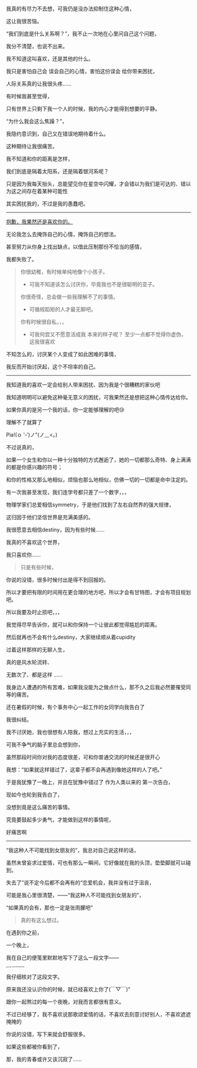 我真的有尽力不去想，可我仍是没办法抑制住这种心情，

这让我很苦恼。



“我们到底是什么关系啊？”，我不止一次地在心里问自己这个问题，

我分不清楚，也说不出来。

我不知道这叫喜欢，还是其他的什么。

我只是害怕自己会 误会自己的心情，害怕这份误会 给你带来困扰，

人际关系真的让我很头疼……

有时候我甚至觉得，

只有世界上只剩下我一个人的时候，我的内心才能得到想要的平静。



“为什么我会这么焦躁？”，

我隐约意识到，自己又在错误地期待着什么。

这种期待让我很痛苦。



我不知道和你的距离是怎样，

我们到底是隔着太阳系，还是隔着银河系呢？

只是因为我每天抬头，总能望见你在星空中闪耀，才会错以为我们是可达的、错以为这之间存在着某种可能性



其实困扰我的，不过是我的愚蠢吧。

---



[抱歉，我果然还是喜欢你的。]()



无论我怎么去掩饰自己的心情，掩饰自己的想法。

甚至努力从你身上找出缺点，以借此压制那份不恰当的感情，

我都失败了。

> 你很幼稚，有时候单纯地像个小孩子。
>
> - 可我不知道该怎么讨厌你，毕竟我也不是很聪明的亚子。
>
> 你很奇怪，总会做一些我理解不了的事情。
>
> - 可循规蹈矩的人才最无聊吧。
>
> 你有时候很自私，，，
>
> - 可我何尝又不愿意活成我 本来的样子呢？ 至少一点都不觉得你虚伪，这我很喜欢



不知怎么的，讨厌某个人变成了如此困难的事情，

我反而开始讨厌起，这个不坦率的自己。



---

我知道我的喜欢一定会给别人带来困扰、因为我是个很糟糕的家伙吧

我知道明明可以避免这种毫无意义的困扰，可我果然还是想把这种心情传达给你。

如果你真的是另一个我的话，你一定能够理解的吧:cry: 

理解不了就算了

Pia!(ｏ ‵-′)ノ”(ノ﹏<。)



不过说真的，

如果一个女生和你以一种十分独特的方式邂逅了，她的一切都那么奇特、身上满满的都是你感兴趣的符号；

和你的性格又那么地相似，烦恼也那么地相似，仿佛一切的一切都是命中注定的。

有一次我甚至发现，我们连学号都只差了一个数字，，，



物理学家们总爱相信symmetry，于是他们找到了左右自然界的强大规律，

这归因于他们坚信世界是充满美感的。

我很愿意去相信destiny，因为有些时候……

我真的不喜欢这个世界，

我只喜欢你……

> 只是有些时候，



你说的没错，很多时候付出是得不到回报的。

所以才要把有限的时间用在更合理的地方吧，所以才会有甘特图，才会有项目规划吧。

所以我要及时止损吧，，，

我觉得尽早告诉你，就可以和你保持一个让彼此都觉得尴尬的距离。

然后就再也不会有什么destiny，大家继续顺从着cupidity

过着这样那样的无聊人生，



真的是风水轮流转、

无数次了、都是这样 ……

我身边人遭遇的所有苦难，如果我没能为之做点什么，那不久之后我必然要罹受同等的痛苦。



还在暑假的时候，有个事务中心一起工作的女同学向我告白了

我很纠结。

我不讨厌她，我也很想有人陪我，想过上充实的生活，，，

可我不争气的脑子里总会想到你，

虽然那段时间你对我的态度很差，可和你普通交流的时候还是很开心

我想：“如果就这样错过了，这辈子都不会再遇到像她这样的人了吧。”

于是我犹豫了一晚上，并且在犹豫中错过了 作为人类以来的 第一次告白，



现如今也轮到我告白了，

没想到竟是这么痛苦的事情。

究竟要鼓起多少勇气，才能做到这样的事情呢，

好痛苦啊

---



“我这种人不可能找到女朋友的”，我总对自己说这样的话，

虽然未曾妄求过爱情，可也有那么一瞬间，它好像就在我的头顶，垫垫脚就可以碰到。

失去了”说不定今后都不会再有的“恋爱机会，我并没有过于沮丧，



可能是我心里很清楚，——“我这种人不可能找到女朋友的”，

“如果真的会有，那也一定是张雨朦吧”

> 真的有这么想过。



在遇到你之前，

一个晚上，

我在自己的便笺里默默地写下了这么一段文字——



<img src="C:\Users\Minos Chen\AppData\Roaming\Typora\typora-user-images\image-20200911001814258.png" alt="image-20200911001814258" style="zoom:25%;" />

我仔细核对了这段文字。

原来我还没认识你的时候，就已经喜欢上你了(￣▽￣)"



跟你一起熬过的每一个夜晚，对我而言都很有意义。



不过已经够了，我不喜欢说那歌颂爱情的话，不喜欢去刻意讨好别人，不喜欢遮遮掩掩的



你说的没错，写下来就会舒服很多。

如果这些都被你看到了，

那，我的青春或许又该沉寂了……



